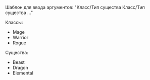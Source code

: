  Шаблон для ввода аргументов:
  "Класс/Тип существа Класс/Тип существа ..."
  
  
  Классы:
  * Mage
  * Warrior
  * Rogue


  Существа:
  * Beast
  * Dragon
  * Elemental
